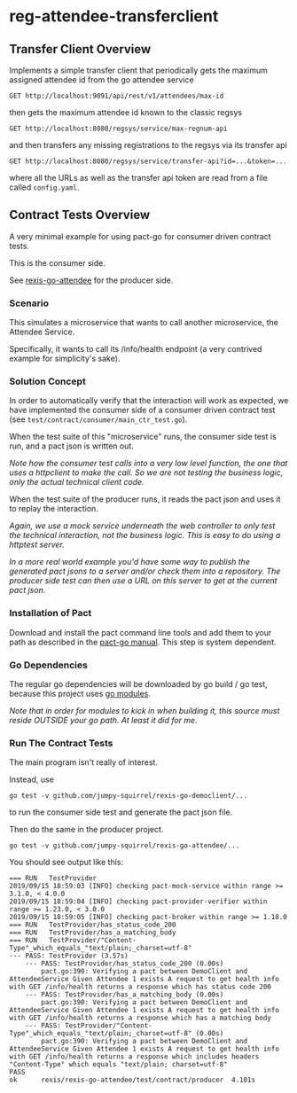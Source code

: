 # reg-attendee-transferclient

## Transfer Client Overview

Implements a simple transfer client that periodically gets the maximum assigned attendee id from the go attendee service

```GET http://localhost:9091/api/rest/v1/attendees/max-id```

then gets the maximum attendee id known to the classic regsys

```GET http://localhost:8080/regsys/service/max-regnum-api```

and then transfers any missing registrations to the regsys via its transfer api

```GET http://localhost:8080/regsys/service/transfer-api?id=...&token=...```

where all the URLs as well as the transfer api token are read from a file called ```config.yaml```.  

## Contract Tests Overview

A very minimal example for using pact-go for consumer driven contract tests.

This is the consumer side. 

See [rexis-go-attendee](https://github.com/jumpy-squirrel/rexis-go-attendee) for the producer side.

### Scenario

This simulates a microservice that wants to call another microservice, the Attendee Service.

Specifically, it wants to call its /info/health endpoint (a very contrived example for simplicity's sake).

### Solution Concept

In order to automatically verify that the interaction will work as expected, we have implemented the 
consumer side of a consumer driven contract test (see `test/contract/consumer/main_ctr_test.go`).

When the test suite of this "microservice" runs, the consumer side test is run, and a pact json is written out.

_Note how the consumer test calls into a very low level function, the one that uses a httpclient to make the call. 
So we are not testing the business logic, only the actual technical client code._

When the test suite of the producer runs, it reads the pact json and uses it to replay the interaction.

_Again, we use a mock service underneath the web controller to only test the technical interaction,
not the business logic. This is easy to do using a httptest server._

_In a more real world example you'd have some way to publish the generated pact jsons to a server and/or
check them into a repository. The producer side test can then use a URL on this server to get at the current
pact json._

### Installation of Pact

Download and install the pact command line tools and add them to your path as described in the
[pact-go manual](https://github.com/pact-foundation/pact-go#installation). This step is system
dependent.

### Go Dependencies

The regular go dependencies will be downloaded by go build / go test, because this project uses 
[go modules](https://blog.golang.org/using-go-modules).

_Note that in order for modules to kick in when building it, this source must reside OUTSIDE your go path.
At least it did for me._

### Run The Contract Tests

The main program isn't really of interest.

Instead, use

`go test -v github.com/jumpy-squirrel/rexis-go-democlient/...`

to run the consumer side test and generate the pact json file.

Then do the same in the producer project.

`go test -v github.com/jumpy-squirrel/rexis-go-attendee/...`

You should see output like this:

```
=== RUN   TestProvider
2019/09/15 18:59:03 [INFO] checking pact-mock-service within range >= 3.1.0, < 4.0.0
2019/09/15 18:59:04 [INFO] checking pact-provider-verifier within range >= 1.23.0, < 3.0.0
2019/09/15 18:59:05 [INFO] checking pact-broker within range >= 1.18.0
=== RUN   TestProvider/has_status_code_200
=== RUN   TestProvider/has_a_matching_body
=== RUN   TestProvider/"Content-Type"_which_equals_"text/plain;_charset=utf-8"
--- PASS: TestProvider (3.57s)
    --- PASS: TestProvider/has_status_code_200 (0.00s)
        pact.go:390: Verifying a pact between DemoClient and AttendeeService Given Attendee 1 exists A request to get health info with GET /info/health returns a response which has status code 200
    --- PASS: TestProvider/has_a_matching_body (0.00s)
        pact.go:390: Verifying a pact between DemoClient and AttendeeService Given Attendee 1 exists A request to get health info with GET /info/health returns a response which has a matching body
    --- PASS: TestProvider/"Content-Type"_which_equals_"text/plain;_charset=utf-8" (0.00s)
        pact.go:390: Verifying a pact between DemoClient and AttendeeService Given Attendee 1 exists A request to get health info with GET /info/health returns a response which includes headers "Content-Type" which equals "text/plain; charset=utf-8"
PASS
ok      rexis/rexis-go-attendee/test/contract/producer  4.101s
```
